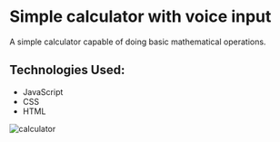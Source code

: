 # Simple calculator with voice input
 A simple calculator capable of doing basic mathematical operations.
## Technologies Used:
 - JavaScript
 - CSS
 - HTML

![calculator](https://user-images.githubusercontent.com/64978219/127688170-4cdaf140-328c-4f44-b6c1-574baf0f9b2f.JPG)

